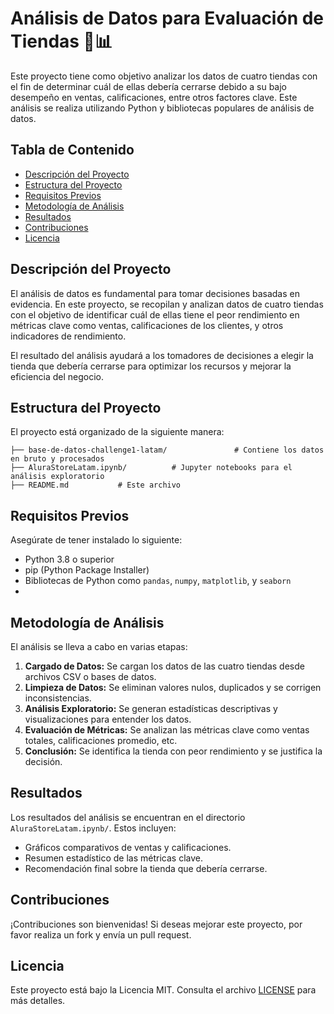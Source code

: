 # Análisis de Datos para Evaluación de Tiendas 🛒📊

Este proyecto tiene como objetivo analizar los datos de cuatro tiendas con el fin de determinar cuál de ellas debería cerrarse debido a su bajo desempeño en ventas, calificaciones, entre otros factores clave. Este análisis se realiza utilizando Python y bibliotecas populares de análisis de datos.

## Tabla de Contenido

- [Descripción del Proyecto](#descripción-del-proyecto)
- [Estructura del Proyecto](#estructura-del-proyecto)
- [Requisitos Previos](#requisitos-previos)
- [Metodología de Análisis](#metodología-de-análisis)
- [Resultados](#resultados)
- [Contribuciones](#contribuciones)
- [Licencia](#licencia)

## Descripción del Proyecto

El análisis de datos es fundamental para tomar decisiones basadas en evidencia. En este proyecto, se recopilan y analizan datos de cuatro tiendas con el objetivo de identificar cuál de ellas tiene el peor rendimiento en métricas clave como ventas, calificaciones de los clientes, y otros indicadores de rendimiento.

El resultado del análisis ayudará a los tomadores de decisiones a elegir la tienda que debería cerrarse para optimizar los recursos y mejorar la eficiencia del negocio.

## Estructura del Proyecto

El proyecto está organizado de la siguiente manera:

```
├── base-de-datos-challenge1-latam/               # Contiene los datos en bruto y procesados
├── AluraStoreLatam.ipynb/          # Jupyter notebooks para el análisis exploratorio
├── README.md           # Este archivo
```

## Requisitos Previos

Asegúrate de tener instalado lo siguiente:

- Python 3.8 o superior
- pip (Python Package Installer)
- Bibliotecas de Python como `pandas`, `numpy`, `matplotlib`, y `seaborn`
- 
## Metodología de Análisis

El análisis se lleva a cabo en varias etapas:

1. **Cargado de Datos:** Se cargan los datos de las cuatro tiendas desde archivos CSV o bases de datos.
2. **Limpieza de Datos:** Se eliminan valores nulos, duplicados y se corrigen inconsistencias.
3. **Análisis Exploratorio:** Se generan estadísticas descriptivas y visualizaciones para entender los datos.
4. **Evaluación de Métricas:** Se analizan las métricas clave como ventas totales, calificaciones promedio, etc.
5. **Conclusión:** Se identifica la tienda con peor rendimiento y se justifica la decisión.

## Resultados

Los resultados del análisis se encuentran en el directorio `AluraStoreLatam.ipynb/`. Estos incluyen:

- Gráficos comparativos de ventas y calificaciones.
- Resumen estadístico de las métricas clave.
- Recomendación final sobre la tienda que debería cerrarse.

## Contribuciones

¡Contribuciones son bienvenidas! Si deseas mejorar este proyecto, por favor realiza un fork y envía un pull request.

## Licencia

Este proyecto está bajo la Licencia MIT. Consulta el archivo [LICENSE](LICENSE) para más detalles.
